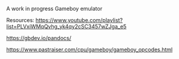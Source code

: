 A work in progress Gameboy emulator

Resources:
https://www.youtube.com/playlist?list=PLVxiWMqQvhg_yk4qy2cSC3457wZJga_e5

https://gbdev.io/pandocs/

https://www.pastraiser.com/cpu/gameboy/gameboy_opcodes.html
